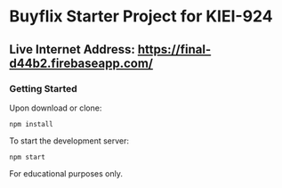 # Buyflix Starter Project for KIEI-924

## Live Internet Address: https://final-d44b2.firebaseapp.com/

### Getting Started

Upon download or clone:

```
npm install
```

To start the development server:

```
npm start
```

For educational purposes only.
